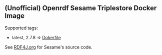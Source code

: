 ## (Unofficial) Openrdf Sesame Triplestore Docker Image

Supported tags:
 - latest, 2.7.8 => [Dokerfile](https://github.com/subotic/docker-sesame/tree/master/2.7.8/Dockerfile)

See [RDF4J.org](http://www.rdf4j.org) for Sesame's source code.
